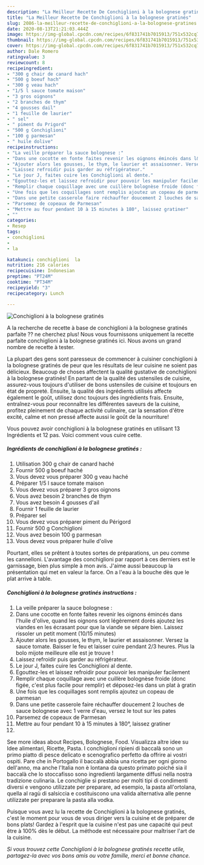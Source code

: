 ```yaml
---
description: "La Meilleur Recette De Conchiglioni à la bolognese gratinés"
title: "La Meilleur Recette De Conchiglioni à la bolognese gratinés"
slug: 2086-la-meilleur-recette-de-conchiglioni-a-la-bolognese-gratines
date: 2020-08-13T21:21:03.444Z
image: https://img-global.cpcdn.com/recipes/6f831741b7015913/751x532cq70/conchiglioni-a-la-bolognese-gratines-photo-principale-de-la-recette.jpg
thumbnail: https://img-global.cpcdn.com/recipes/6f831741b7015913/751x532cq70/conchiglioni-a-la-bolognese-gratines-photo-principale-de-la-recette.jpg
cover: https://img-global.cpcdn.com/recipes/6f831741b7015913/751x532cq70/conchiglioni-a-la-bolognese-gratines-photo-principale-de-la-recette.jpg
author: Dale Romero
ratingvalue: 3
reviewcount: 8
recipeingredient:
- "300 g chair de canard hach"
- "500 g boeuf hach"
- "300 g veau hach"
- "1/5 l sauce tomate maison"
- "3 gros oignons"
- "2 branches de thym"
- "4 gousses dail"
- "1 feuille de laurier"
- " sel"
- " piment du Prigord"
- "500 g Conchiglioni"
- "100 g parmesan"
- " huile dolive"
recipeinstructions:
- "La veille préparer la sauce bolognese :"
- "Dans une cocotte en fonte faites revenir les oignons émincés dans l&#39;huile d&#39;olive, quand les oignons sont légèrement dorés ajoutez les viandes en les écrasant pour que la viande se sépare bien. Laissez rissoler un petit moment (10/15 minutes)"
- "Ajouter alors les gousses, le thym, le laurier et assaisonner. Versez la sauce tomate. Baisser le feu et laisser cuire pendant 2/3 heures. Plus la bolo mijote meilleure elle est je trouve !"
- "Laissez refroidir puis garder au réfrigérateur."
- "Le jour J, faites cuire les Conchiglioni al dente."
- "Egouttez-les et laissez refroidir pour pouvoir les manipuler facilement"
- "Remplir chaque coquillage avec une cuillère bolognèse froide (donc figée, c&#39;est plus facile pour remplir) et déposez-les dans un plat à gratin"
- "Une fois que les coquillages sont remplis ajoutez un copeau de parmesan"
- "Dans une petite casserole faire réchauffer doucement 2 louches de sauce bolognese avec 1 verre d&#39;eau, versez le tout sur les pates"
- "Parsemez de copeaux de Parmesan"
- "Mettre au four pendant 10 à 15 minutes à 180°, laissez gratiner"
- ""
categories:
- Resep
tags:
- conchiglioni
- 
- la

katakunci: conchiglioni  la 
nutrition: 216 calories
recipecuisine: Indonesian
preptime: "PT24M"
cooktime: "PT34M"
recipeyield: "3"
recipecategory: Lunch

---
```



![Conchiglioni à la bolognese gratinés](https://img-global.cpcdn.com/recipes/6f831741b7015913/751x532cq70/conchiglioni-a-la-bolognese-gratines-photo-principale-de-la-recette.jpg)

A la recherche de recette à base de conchiglioni à la bolognese gratinés parfaite ?? ne cherchez plus! Nous vous fournissons uniquement la recette parfaite conchiglioni à la bolognese gratinés ici. Nous avons un grand nombre de recette à tester.

La plupart des gens sont paresseux de commencer à cuisiner conchiglioni à la bolognese gratinés de peur que les résultats de leur cuisine ne soient pas délicieux. Beaucoup de choses affectent la qualité gustative de conchiglioni à la bolognese gratinés! En partant de la qualité des ustensiles de cuisine, assurez-vous toujours d'utiliser de bons ustensiles de cuisine et toujours en état de propreté. Ensuite, la qualité des ingrédients utilisés affecte également le goût, utilisez donc toujours des ingrédients frais. Ensuite, entraînez-vous pour reconnaître les différentes saveurs de la cuisine, profitez pleinement de chaque activité culinaire, car la sensation d'être excité, calme et non pressé affecte aussi le goût de la nourriture!

<!--inarticleads1-->

Vous pouvez avoir conchiglioni à la bolognese gratinés en utilisant 13 Ingrédients et 12 pas. Voici comment vous cuire cette.

##### Ingrédients de conchiglioni à la bolognese gratinés :

1. Utilisation 300 g chair de canard haché
1. Fournir 500 g boeuf haché
1. Vous devez vous préparer 300 g veau haché
1. Préparer 1/5 l sauce tomate maison
1. Vous devez vous préparer 3 gros oignons
1. Vous avez besoin 2 branches de thym
1. Vous avez besoin 4 gousses d&#39;ail
1. Fournir 1 feuille de laurier
1. Préparer  sel
1. Vous devez vous préparer  piment du Périgord
1. Fournir 500 g Conchiglioni
1. Vous avez besoin 100 g parmesan
1. Vous devez vous préparer  huile d&#39;olive


Pourtant, elles se prêtent à toutes sortes de préparations, un peu comme les cannelloni. L&#39;avantage des conchiglioni par rapport à ces derniers est le garnissage, bien plus simple à mon avis. J&#39;aime aussi beaucoup la présentation qui met en valeur la farce. On a l&#39;eau à la bouche dès que le plat arrive à table. 

<!--inarticleads2-->

##### Conchiglioni à la bolognese gratinés instructions :

1. La veille préparer la sauce bolognese :
1. Dans une cocotte en fonte faites revenir les oignons émincés dans l&#39;huile d&#39;olive, quand les oignons sont légèrement dorés ajoutez les viandes en les écrasant pour que la viande se sépare bien. Laissez rissoler un petit moment (10/15 minutes)
1. Ajouter alors les gousses, le thym, le laurier et assaisonner. Versez la sauce tomate. Baisser le feu et laisser cuire pendant 2/3 heures. Plus la bolo mijote meilleure elle est je trouve !
1. Laissez refroidir puis garder au réfrigérateur.
1. Le jour J, faites cuire les Conchiglioni al dente.
1. Egouttez-les et laissez refroidir pour pouvoir les manipuler facilement
1. Remplir chaque coquillage avec une cuillère bolognèse froide (donc figée, c&#39;est plus facile pour remplir) et déposez-les dans un plat à gratin
1. Une fois que les coquillages sont remplis ajoutez un copeau de parmesan
1. Dans une petite casserole faire réchauffer doucement 2 louches de sauce bolognese avec 1 verre d&#39;eau, versez le tout sur les pates
1. Parsemez de copeaux de Parmesan
1. Mettre au four pendant 10 à 15 minutes à 180°, laissez gratiner
1. 


See more ideas about Recipes, Bolognese, Food. Visualizza altre idee su Idee alimentari, Ricette, Pasta. I conchiglioni ripieni di baccalà sono un primo piatto di pesce delicato e scenografico perfetto da offrire ai vostri ospiti. Pare che in Portogallo il baccalà abbia una ricetta per ogni giorno dell&#39;anno, ma anche l&#39;Italia non è lontana da questo primato poiché sia il baccalà che lo stoccafisso sono ingredienti largamente diffusi nella nostra tradizione culinaria. Le conchiglie si prestano per molti tipi di condimenti diversi e vengono utilizzate per preparare, ad esempio, la pasta all&#39;ortolana, quella al ragù di salsiccia e costituiscono una valida alternativa alle penne utilizzate per preparare la pasta alla vodka. 

<!--inarticleads1-->

<p>
Puisque vous avez lu la recette de Conchiglioni à la bolognese gratinés, c'est le moment pour vous de vous diriger vers la cuisine et de préparer de bons plats! Gardez à l'esprit que la cuisine n'est pas une capacité qui peut être à 100% dès le début. La méthode est nécessaire pour maîtriser l'art de la cuisine.
</p>

<p>
<i>Si vous trouvez cette Conchiglioni à la bolognese gratinés recette utile, partagez-la avec vos bons amis ou votre famille, merci et bonne chance.</i>
</p>

